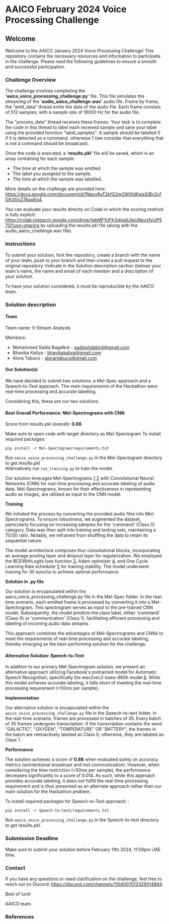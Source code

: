 # AAICO February 2024 Voice Processing Challenge

## Welcome

Welcome to the AAICO January 2024 Voice Processing Challenge! This repository contains the necessary resources and information to participate in the challenge. Please read the following guidelines to ensure a smooth and successful participation.

### Challenge Overview

The challenge involves completing the '**aaico_voice_processing_challenge.py**' file. This file simulates the streaming of the '**audio_aaico_challenge.wav**' audio file. Frame by frame, the "emit_data" thread emits the data of the audio file. Each frame consists of 512 samples, with a sample rate of 16000 Hz for the audio file.

The "process_data" thread receives these frames. Your task is to complete the code in this thread to label each received sample and save your label using the provided function "label_samples". A sample should be labeled 0 if it is detected as a command, otherwise 1 (we consider that everything that is not a command should be broadcast).

Once the code is executed, a '**results.pkl**' file will be saved, which is an array containing for each sample:

- The time at which the sample was emitted.
- The label you assigned to the sample.
- The time at which the sample was labelled.

More details on the challenge are provided here: https://docs.google.com/document/d/1Nacv8gT2kfG2wGWXIdKaisStBy2xfGPJIGy27AqqEo4.

You can evaluate your results directly on Colab in which the scoring method is fully explicit: https://colab.research.google.com/drive/1ekMF1UFfr3djseliJleUNpvzfyIJP57G?usp=sharing by uploading the results.pkl file (along with the audio_aaico_challenge.wav file).

### Instructions

To submit your solution, fork the repository, create a branch with the name of your team, push to your branch and then create a pull request to the original repository. Indicate in the Solution description section (below) your team's name, the name and email of each member and a description of your solution.

To have your solution considered, it must be reproducible by the AAICO team.

### Solution description 

#### Team

Team name: V-Stream Analysts

Members:

- Mohammed Sadiq Bagalkot - sadiqshabbir4@gmail.com
- Bhavika Kaliya - bhavikakaliya@gmail.com
- Alora Tabuco - alorartabuco@gmail.com

#### Our Solution(s)

We have decided to submit two solutions: a Mel-Spec approach and a Speech-to-Text approach. The main requirements of the Hackathon were real-time processing and accurate labelling. 

Considering this, these are our two solutions.

#### Best Overall Performance: Mel-Spectrograms with CNN

Score from results.pkl (overall): **0.86**

Make sure to open code with target directory as Mel-Spectogram
To install required packages:
```
pip install -r Mel-Spectogram/requirements.txt
```
Run ```aaico_voice_processing_challenge.py``` in the Mel-Spectogram directory to get results.pkl \
Alternatively run ```run_training.py``` to train the model.

Our solution leverages Mel-Spectrograms [1] [2]  with Convolutional Neural Networks (CNN) for real-time processing and accurate labeling of audio data. Mel-Spectrograms, known for their effectiveness in representing audio as images, are utilized as input to the CNN model.

**Training**


We initiated the process by converting the provided audio files into Mel-Spectrograms. To ensure robustness, we augmented the dataset, particularly focusing on increasing samples for the 'command' (Class 0) category. Data was then split into training and testing sets, maintaining a 70/30 ratio. Notably, we refrained from shuffling the data to retain its sequential nature.

The model architecture comprises four convolutional blocks, incorporating an average pooling layer and dropout layer for regularization. We employed the BCEWithLogits loss function [3], Adam optimizer [4], and One Cycle Learning Rate scheduler [5] for training stability. The model underwent training for 30 epochs to achieve optimal performance.


**Solution in .py file**


Our solution is encapsulated within the aaico_voice_processing_challenge.py file in the Mel-Spec folder. In the real-time scenario, each emitted frame is processed by converting it into a Mel-Spectrogram. This spectrogram serves as input to the pre-trained CNN model. Subsequently, the model predicts the class label, either 'command' (Class 0) or 'communication' (Class 1), facilitating efficient processing and labeling of incoming audio data streams.

This approach combines the advantages of Mel-Spectrograms and CNNs to meet the requirements of real-time processing and accurate labeling, thereby emerging as the best-performing solution for the challenge.

#### Alternative Solution: Speech-to-Text


In addition to our primary Mel-Spectrogram solution, we present an alternative approach utilizing Facebook's pretrained model for Automatic Speech Recognition, specifically the wav2vec2-base-960h model [6]. While this model achieves accurate labeling, it falls short of meeting the real-time processing requirement (<50ms per sample).

**Implementation**


Our alternative solution is encapsulated within the `aaico_voice_processing_challenge.py` file in the Speech-to-text folder. In the real-time scenario, frames are processed in batches of 35. Every batch of 35 frames undergoes transcription. If the transcription contains the word "GALACTIC", "OXYGEN", "TEMPERATURE" OR "BATTERY", the frames in the batch are retroactively labeled as Class 0; otherwise, they are labeled as Class 1.

**Performance**


The solution achieves a score of **0.88** when evaluated solely on accuracy metrics (unintentional broadcast and lost communication). However, when considering the time restriction (<50ms per sample), the performance decreases significantly to a score of 0.014. As such, while this approach provides accurate labeling, it does not fulfill the real-time processing requirement and is thus presented as an alternate approach rather than our main solution for the Hackathon problem.

To install required packages for Speech-to-Text approach:
:
```
pip install -r Speech-to-text/requirements.txt
```
Run ```aaico_voice_processing_challenge.py``` in the Speech-to-text directory to get results.pkl.

### Submission Deadline

Make sure to submit your solution before February 11th 2024, 11:59pm UAE time.

### Contact

If you have any questions or need clarification on the challenge, feel free to reach out on Discord: https://discord.com/channels/1104007013329014884.

Best of luck!

AAICO team.

### References

[1]: https://en.wikipedia.org/wiki/Spectrogram 'Spectrograms'
[2]: https://librosa.org/doc/main/generated/librosa.feature.melspectrogram.html 'Mel-Spectrograms'
[3]: https://pytorch.org/docs/stable/generated/torch.nn.BCEWithLogitsLoss.html 'BCE With Logits Loss'
[4]: https://pytorch.org/docs/stable/generated/torch.optim.Adam.html 'Adam Optimizer'
[5]: https://pytorch.org/docs/stable/generated/torch.optim.lr_scheduler.OneCycleLR.html 'One Cycle LR'
[6]: https://huggingface.co/facebook/wav2vec2-base-960h 'Wav2Vec2 Hugging Face Transformer'
